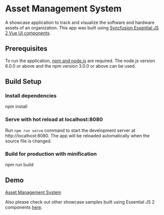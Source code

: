 # Asset Management System
A showcase application to track and visualize the software and hardware assets of an organization. This app was built using [Syncfusion Essential JS 2 Vue UI components](https://www.syncfusion.com/products/vue).

## Prerequisites
   To run the application, [npm and node.js](https://docs.npmjs.com/getting-started/installing-node) are required. The node.js version 6.0.0 or above and the npm version 3.0.0 or above can be used.

## Build Setup

### Install dependencies
   npm install

### Serve with hot reload at localhost:8080
   Run `npm run serve` command to start the development server at http://localhost:8080. The app will be reloaded automatically when the source file is changed.

### Build for production with minification
   npm run build

## Demo

[Asset Management System](https://ej2.syncfusion.com/showcase/vue/assetmanagement)

Also please check out other showcase samples built using Essential JS 2 components [here](https://ej2.syncfusion.com/home/vue.html).
